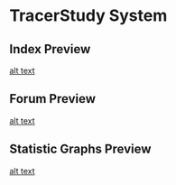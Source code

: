 # TracerStudy System

## Index Preview
[alt text](https://github.com/rhalp10/TracerStudy-System/blob/master/screenshots/index.png "Index")

## Forum Preview
[alt text](https://github.com/rhalp10/TracerStudy-System/blob/master/screenshots/forum.png "Forum")

## Statistic Graphs Preview
[alt text](https://github.com/rhalp10/TracerStudy-System/blob/master/screenshots/statistic.png "Statistic Graphs")